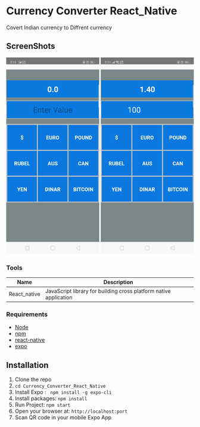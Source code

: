 # Currency Converter React_Native 
Covert Indian currency to Diffrent currency

## ScreenShots
<img src="screenshots/Screenshot_2019-07-27-19-11-08-02.png" width=250px />
<img src="screenshots/Screenshot_2019-07-27-19-11-21-73.png" width=250px />






### Tools
| Name             | Description   |
| :-------------:|--------------|
| React_native |  JavaScript library for building cross platform native application |


### Requirements
- [Node](https://nodejs.org/)
- [npm](https://npmjs.com) 
- [react-native](https://facebook.github.io/react-native/)
- [expo](https://expo.io/)

## Installation


1. Clone the repo
2. `cd Currency_Converter_React_Native  `
3. Install Expo : ` npm install -g expo-cli`
4. Install packages: `npm install` 
5. Run Project: `npm start`
6. Open your browser at: `http://localhost:port`
7. Scan QR code in your mobile Expo App




